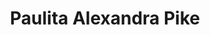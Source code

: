 ---
layout: layouts/profile.liquid
title: Paulita Alexandra Pike
id: paulita_alexandra_pike
prefix: 
first: Paulita
middle: Alexandra
last: Pike
suffix: 
currentTitle: Office Managing Partner
currentOrg: Ropes & Gray LLP
bio: A skilled communicator known for her extensive knowledge of the registered funds landscape, Paulita represents boards of directors of every type of registered product as well as the product themselves and the asset management sponsors. She advises on open- and closed-end funds, ETFs, funds of hedge funds, and funds investing in private equity. Her work with investment advisers often involves structuring innovative investment products and navigating the regulatory and compliance hurdles associated with bringing these products to market. Paulita’s advice spans the full range of registered investment vehicles on everything from M&amp;A and registration questions to investigations and cybersecurity. Paulita's work with boards of directors addresses all aspects of governance, regulatory risks, industry trends and insurance matters. <br />Paulita has been widely recognized for her work on behalf of clients, including twice being named a Chicago “Notable Woman Lawyer” by Crain’s Chicago Business and “Independent Counsel of the Year” by Fund Directions. Most recently, she has collaborated with clients to pioneer in the ETF space, advised on investments in cryptocurrencies and other emerging asset classes, and helped clients work through top-of-mind governance issues raised by asset management M&amp;A. Clients value Paulita’s ability to provide timely, practical and business-focused advice.<br /><br />Paulita’s experience extends to industry-related work, including speaking regularly at conferences and serving on industry group advisory boards, such as BoardIQ and the Mutual Fund Directors Forum. She also teaches courses in mutual fund regulation at Notre Dame Law School and Northwestern Pritzker School of Law. <br /><br />Paulita is passionate about giving back to her community, whether through civic engagement, pro bono work, or efforts to further diversity, equity and inclusion. In addition to serving on boards and committees of the Chicago Shakespeare Theatre and the Art Institute of Chicago, Paulita regularly provides pro bono representation to indigent immigrants. As a Latina, she is proud to co-chair Ropes &amp; Gray’s diversity committee. Pauilta also leads the Chicago diversity, equity and inclusion committee; and is active with the firm’s Women’s Forum, among other initiatives.
linkedin: https://www.linkedin.com/in/paulita-pike-412795102/
tiktok: 
twitter: 
aboutme: 
insta: 
orgURL: 
snapchat: 
personalURL: 
smallHeadshotURL: assets/images/headshots/Pike_Paulita_full_converted_scaled.avif
originalHeadshotURL: assets/images/headshots/Pike_Paulita_full_converted_scaled.avif
tags-experience: 
 - Business Development
 - Cybersecurity
 - DEI
 - ESG Experience
 - Finance
 - Governance
 - International
 - Legal
 - Mergers & Acquisitions
 - P&L&#58; $500M-$1B
 - P&L&#58; $1B+
 - Privacy
 - DEI
 - ESG Experience
 - Finance
 - Governance
 - International
 - Legal
 - Mergers & Acquisitions
 - P&L&#58; $500M-$1B
 - P&L&#58; $1B+
 - Privacy
tags-current-industries: 
 - Arts, Entertainment, and Recreation
 - Associations
 - Civic/Public Policy
 - Corporate Directorships
 - Cultural Institution
 - Educational Services
 - Family Office
 - Financial Activities
 - Funds, Trusts, and Other Financial Vehicles
 - Government
 - Insurance Carriers and Related Activities
 - Investment Management
 - Law
 - Museums, Historical Sites, and Similar Institutions
tags-current-position: 
 - Partner
tags-past-industries: 
 - Civic/Public Policy
 - Corporate Directorships
 - Cultural Institution
 - Educational Services
 - Family Office
 - Financial Activities
 - Funds, Trusts, and Other Financial Vehicles
 - Government
 - Investment Management
 - Law
 - Museums, Historical Sites, and Similar Institutions
 - Performing Arts, Spectator Sports, and Related Industries
 - Private Equity
tags-past-position: 
 - Chairman
 - Partner
 - Secretary
tags-current-board-service: 
    - Corporate Private
    - Nonprofit
tags-past-board-service: 
    - Nonprofit
boards-current-corporate-private: 
 - Central Bank S&L, Director, Chair of Compensation Committee, Member of Audit and Risk Committee
boards-current-corporate-public: 
boards-current-nonprofit: 
 - Catholic Investment Services, Director, Member of Audit Committee
 - University of Notre Dame, Trustee, Member of Audit Committee and Committee on Undergraduate Life and Student Affairs
 - Shakespeare Theater, Trustee, Immediate Past Chair of Investment Committee, Member of Executive Committee
boards-current-privateequity: 
boards-current-spac: 
boards-current-vc: 
boards-past-corporate-private: 
boards-past-corporate-public: 
boards-past-nonprofit: 
 - Board of Trustees of the Art Institute of Chicago, Trustee
 - Auxiliary Board of the Art Institute of Chicago, President; Vice President; Secretary; Executive Committee
 - Goodman Theater Scenemakers Council, Member
boards-past-privateequity: 
boards-past-spac: 
boards-past-vc: 
---